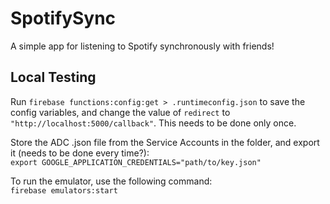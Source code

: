 # SpotifySync
A simple app for listening to Spotify synchronously with friends!

## Local Testing
Run `firebase functions:config:get > .runtimeconfig.json` to save the config variables, and change the value of 
`redirect` to `"http://localhost:5000/callback"`. This needs to be done only once.

Store the ADC .json file  from the Service Accounts in the folder, and export it (needs to be done every time?):  
`export GOOGLE_APPLICATION_CREDENTIALS="path/to/key.json"`

To run the emulator, use the following command:  
`firebase emulators:start`